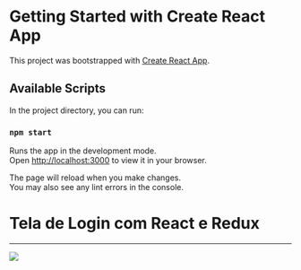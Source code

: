 # Getting Started with Create React App

This project was bootstrapped with [Create React App](https://github.com/facebook/create-react-app).

## Available Scripts

In the project directory, you can run:

### `npm start`

Runs the app in the development mode.\
Open [http://localhost:3000](http://localhost:3000) to view it in your browser.

The page will reload when you make changes.\
You may also see any lint errors in the console.

<div>
  <h1>Tela de Login com React e Redux</h1>
  <hr></hr>
  <img src="https://user-images.githubusercontent.com/33470911/157117565-c77bd3a2-413a-44f9-a8a5-86a210b79192.gif"/>
</div>
